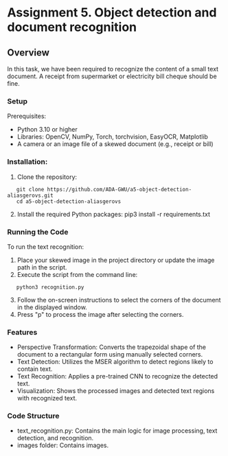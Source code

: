 # Assignment 5. Object detection and document recognition

## Overview
In this task, we have been required to recognize the content of a small text document. A receipt from supermarket or electricity bill cheque should be fine.

### Setup

Prerequisites:
- Python 3.10 or higher
- Libraries: OpenCV, NumPy, Torch, torchvision, EasyOCR, Matplotlib
- A camera or an image file of a skewed document (e.g., receipt or bill)

### Installation:
1. Clone the repository:
```
   git clone https://github.com/ADA-GWU/a5-object-detection-aliasgerovs.git
   cd a5-object-detection-aliasgerovs
```

2. Install the required Python packages:
   pip3 install -r requirements.txt

### Running the Code

To run the text recognition:

1. Place your skewed image in the project directory or update the image path in the script.
2. Execute the script from the command line:

```
   python3 recognition.py

```
3. Follow the on-screen instructions to select the corners of the document in the displayed window.
4. Press "p" to process the image after selecting the corners.

### Features

- Perspective Transformation: Converts the trapezoidal shape of the document to a rectangular form using manually selected corners.
- Text Detection: Utilizes the MSER algorithm to detect regions likely to contain text.
- Text Recognition: Applies a pre-trained CNN to recognize the detected text.
- Visualization: Shows the processed images and detected text regions with recognized text.

### Code Structure
- text_recognition.py: Contains the main logic for image processing, text detection, and recognition.
- images folder: Contains images.

